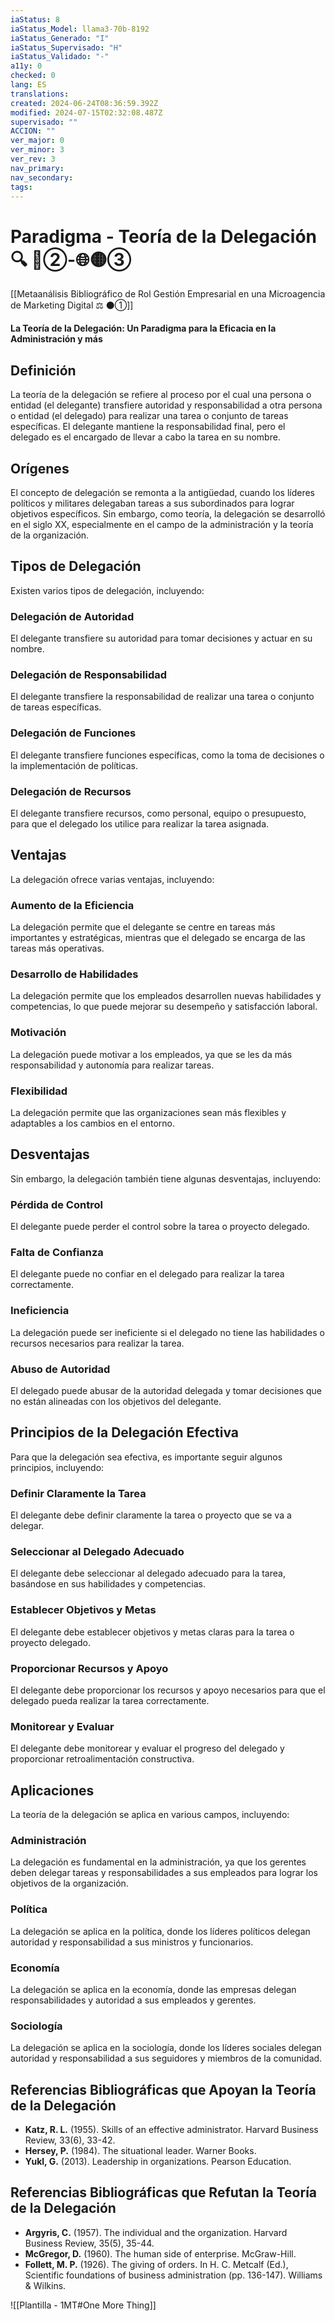```yaml
---
iaStatus: 8
iaStatus_Model: llama3-70b-8192
iaStatus_Generado: "I"
iaStatus_Supervisado: "H"
iaStatus_Validado: "-"
a11y: 0
checked: 0
lang: ES
translations: 
created: 2024-06-24T08:36:59.392Z
modified: 2024-07-15T02:32:08.487Z
supervisado: ""
ACCION: ""
ver_major: 0
ver_minor: 3
ver_rev: 3
nav_primary: 
nav_secondary: 
tags:
---
```

# Paradigma - Teoría de la Delegación 🔍️ 🔴②-🌐🟡③

[[Metaanálisis Bibliográfico de Rol Gestión Empresarial en una Microagencia de Marketing Digital ⚖️ ⚫①]]

**La Teoría de la Delegación: Un Paradigma para la Eficacia en la Administración y más**

## Definición

La teoría de la delegación se refiere al proceso por el cual una persona o entidad (el delegante) transfiere autoridad y responsabilidad a otra persona o entidad (el delegado) para realizar una tarea o conjunto de tareas específicas. El delegante mantiene la responsabilidad final, pero el delegado es el encargado de llevar a cabo la tarea en su nombre.

## Orígenes

El concepto de delegación se remonta a la antigüedad, cuando los líderes políticos y militares delegaban tareas a sus subordinados para lograr objetivos específicos. Sin embargo, como teoría, la delegación se desarrolló en el siglo XX, especialmente en el campo de la administración y la teoría de la organización.

## Tipos de Delegación

Existen varios tipos de delegación, incluyendo:

### Delegación de Autoridad

El delegante transfiere su autoridad para tomar decisiones y actuar en su nombre.

### Delegación de Responsabilidad

El delegante transfiere la responsabilidad de realizar una tarea o conjunto de tareas específicas.

### Delegación de Funciones

El delegante transfiere funciones específicas, como la toma de decisiones o la implementación de políticas.

### Delegación de Recursos

El delegante transfiere recursos, como personal, equipo o presupuesto, para que el delegado los utilice para realizar la tarea asignada.

## Ventajas

La delegación ofrece varias ventajas, incluyendo:

### Aumento de la Eficiencia

La delegación permite que el delegante se centre en tareas más importantes y estratégicas, mientras que el delegado se encarga de las tareas más operativas.

### Desarrollo de Habilidades

La delegación permite que los empleados desarrollen nuevas habilidades y competencias, lo que puede mejorar su desempeño y satisfacción laboral.

### Motivación

La delegación puede motivar a los empleados, ya que se les da más responsabilidad y autonomía para realizar tareas.

### Flexibilidad

La delegación permite que las organizaciones sean más flexibles y adaptables a los cambios en el entorno.

## Desventajas

Sin embargo, la delegación también tiene algunas desventajas, incluyendo:

### Pérdida de Control

El delegante puede perder el control sobre la tarea o proyecto delegado.

### Falta de Confianza

El delegante puede no confiar en el delegado para realizar la tarea correctamente.

### Ineficiencia

La delegación puede ser ineficiente si el delegado no tiene las habilidades o recursos necesarios para realizar la tarea.

### Abuso de Autoridad

El delegado puede abusar de la autoridad delegada y tomar decisiones que no están alineadas con los objetivos del delegante.

## Principios de la Delegación Efectiva

Para que la delegación sea efectiva, es importante seguir algunos principios, incluyendo:

### Definir Claramente la Tarea

El delegante debe definir claramente la tarea o proyecto que se va a delegar.

### Seleccionar al Delegado Adecuado

El delegante debe seleccionar al delegado adecuado para la tarea, basándose en sus habilidades y competencias.

### Establecer Objetivos y Metas

El delegante debe establecer objetivos y metas claras para la tarea o proyecto delegado.

### Proporcionar Recursos y Apoyo

El delegante debe proporcionar los recursos y apoyo necesarios para que el delegado pueda realizar la tarea correctamente.

### Monitorear y Evaluar

El delegante debe monitorear y evaluar el progreso del delegado y proporcionar retroalimentación constructiva.

## Aplicaciones

La teoría de la delegación se aplica en various campos, incluyendo:

### Administración

La delegación es fundamental en la administración, ya que los gerentes deben delegar tareas y responsabilidades a sus empleados para lograr los objetivos de la organización.

### Política

La delegación se aplica en la política, donde los líderes políticos delegan autoridad y responsabilidad a sus ministros y funcionarios.

### Economía

La delegación se aplica en la economía, donde las empresas delegan responsabilidades y autoridad a sus empleados y gerentes.

### Sociología

La delegación se aplica en la sociología, donde los líderes sociales delegan autoridad y responsabilidad a sus seguidores y miembros de la comunidad.

## Referencias Bibliográficas que Apoyan la Teoría de la Delegación

* **Katz, R. L.** (1955). Skills of an effective administrator. Harvard Business Review, 33(6), 33-42.
* **Hersey, P.** (1984). The situational leader. Warner Books.
* **Yukl, G.** (2013). Leadership in organizations. Pearson Education.

## Referencias Bibliográficas que Refutan la Teoría de la Delegación

* **Argyris, C.** (1957). The individual and the organization. Harvard Business Review, 35(5), 35-44.
* **McGregor, D.** (1960). The human side of enterprise. McGraw-Hill.
* **Follett, M. P.** (1926). The giving of orders. In H. C. Metcalf (Ed.), Scientific foundations of business administration (pp. 136-147). Williams & Wilkins.


![[Plantilla - 1MT#One More Thing]]